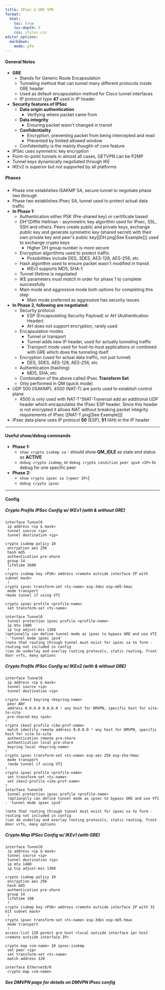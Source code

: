 ```yaml
---
title: IPsec & GRE VPN
format:
  html:
    toc: true
    toc-depth: 5
    css: styles.css
editor_options:
  markdown:
    mode: gfm
---
```


#### General Notes
- **GRE**
	- Stands for Generic Route Encapsulation
	- Tunneling method that can tunnel many different protocols inside GRE header
	- Used as default encapsulation method for Cisco tunnel interfaces
	- IP protocol type **47** used in IP header
- **Security features of IPSec**
	- **Data origin authentication**
		- Verifying where packet came from
	- **Data integrity**
		- Ensuring packet wasn't changed in transit
	- **Confidentiality**
		- Encryption, preventing packet from being intercepted and read
		- Prevented by limited allowed window
	- Confidentiality is the mainly thought-of core feature
- IPSec uses symmetric key encryption
- Point-to-point tunnels in almost all cases, GETVPN can be P2MP 
- Tunnel keys dynamically negotiated through IKE
- IKEv2 is superior but not supported by all platforms

##### Phases
- Phase one establishes ISAKMP SA, secure tunnel to negotiate phase two through
- Phase two establishes IPsec SA, tunnel used to protect actual data traffic
- **In Phase 1:**
	- Authentication either PSK (Pre-shared key) or certificate based
	- DH^[Diffie Hellman - asymmetric key algorithm used for IPsec, SSL, SSH and others. Peers create public and private keys, exchange public key and generate symmetric key (shared secret) with their own private key and peer's public key[[DH.png|See Example]]] used to exchange crypto keys
		- Higher DH group number is more secure
	- Encryption algorithms used to protect traffic
		- Possibilities include DES, 3DES, AES-128, AES-256, etc
	- Hash algorithm used to ensure packet wasn't modified in transit
		- IKEv1 supports MD5, SHA-1
	- Tunnel lifetime is negotiated
	- IKE parameters *must match* in order for phase 1 to complete successfully
	- Main mode and aggressive mode both options for completing this step
		- Main mode preferred as aggressive has security issues
- **In Phase 2, following are negotiated:**
	- Security protocol
		- ESP (Encapsulating Security Payload) or AH (Authentication Header)
		- AH does not support encryption, rarely used
	- Encapsulation modes
		- Tunnel or transport
		- Tunnel adds new IP header, used for actually tunneling traffic
		- Transport mode used for host-to-host applications or combined with GRE which does the tunneling itself
	- Encryption (used for actual data traffic, not just tunnel)
		- DES, 3DES, AES-128, AES-256, etc
	- Authentication (hashing)
		- MD5, SHA, etc
	- Combination of the above called IPsec **Transform Set**
	- Only performed in QM (quick mode)
- UDP 500 (ISAKMP), 4500 (NAT-T) are ports used to establish control plane
	- 4500 is only used with NAT-T^[NAT-Traversal add an additional UDP header which encapsulates the IPsec ESP header. Since this header is not encrypted it allows NAT without breaking packet integrity requirements of IPsec [[NAT-T.png|See Example]]]
- IPsec data plane uses IP protocol **50** (ESP), **51** (AH) in the IP header

---

#### Useful show/debug commands
- **Phase 1:**
	- `show crypto isakmp sa` - should show **QM_IDLE** as state and status as **ACTIVE**
	- `debug crypto isakmp`, or `debug crypto condition peer ipv4 <IP>` to debug for one specific peer
- **Phase 2:**
	- `show crypto ipsec sa [<peer IP>`]
	- `debug crypto ipsec`
	
---

#### Config

##### Crypto Profile IPSec Config w/ IKEv1 (with & without GRE)
```   
interface Tunnel0  
 ip address <ip & mask>
 tunnel source <ip>
 tunnel destination <ip>
   
crypto isakmp policy 10
 encryption aes 256
 hash md5
 authentication pre-share
 group 14
 lifetime 3600 
 !
crypto isakmp key <PSK> address <remote outside interface IP with subnet mask>
 !
crypto ipsec transform-set <ts-name> esp-3des esp-md5-hmac
 mode transport
!mode tunnel if using VTI

crypto ipsec profile <profile-name>
 set transform-set <ts-name>
   
interface Tunnel0
 tunnel protection ipsec profile <profile-name>
 ip mtu 1400
 ip tcp adjust-mss 1360
!optionally can define tunnel mode as ipsec to bypass GRE and use VTI - 'tunnel mode ipsec ipv4'
!note that routing through tunnel must exist for ipsec sa to form - routing not included in config
!can do underlay and overlay routing protocols, static routing, front door vrfs, many options
```

##### Crypto Profile IPSec Config w/ IKEv2 (with & without GRE)
```   
interface Tunnel0  
 ip address <ip & mask>
 tunnel source <ip>
 tunnel destination <ip>
    
crypto ikev2 keyring <keyring-name>
 peer ANY
 address 0.0.0.0 0.0.0.0 ! any host for DMVPN, specific host for site-to-site
 pre-shared-key <psk>
!
crypto ikev2 profile <ike-prof-name>
 match identity remote address 0.0.0.0 ! any host for DMVPN, specific host for site-to-site
 authentication remote pre-share
 authentication local pre-share
 keyring local <keyring-name>
!
crypto ipsec transform-set <ts-name> esp-aes 256 esp-sha-hmac
 mode transport
 !mode tunnel if using VTI
!
crypto ipsec profile <profile-name>
 set transform-set <ts-name>
 set ikev2-profile <ike-prof-name>
!
interface Tunnel0
 tunnel protection ipsec profile <profile-name>
 !optionally can define tunnel mode as ipsec to bypass GRE and use VTI - 'tunnel mode ipsec ipv4'

!note that routing through tunnel must exist for ipsec sa to form - routing not included in config
!can do underlay and overlay routing protocols, static routing, front door vrfs, many options
```

##### Crypto Map IPSec Config w/ IKEv1 (with GRE)
```   
interface Tunnel0  
 ip address <ip & mask>
 tunnel source <ip>
 tunnel destination <ip>
 ip mtu 1400
 ip tcp adjust-mss 1360
   
crypto isakmp policy 10
 encryption aes 256
 hash md5
 authentication pre-share
 group 14
 lifetime 180 
 !
crypto isakmp key <PSK> address <remote outside interface IP with 32 bit subnet mask>
 !
crypto ipsec transform-set <ts-name> esp-3des esp-md5-hmac
 mode transport
 !
access-list 120 permit gre host <local outside interface ip> host <remote outside interface IP>
   
crypto map <cm-name> 10 ipsec-isakmp   
 set peer <ip>
 set transform-set <ts-name> 
 match address 120  
   
interface Ethernet0/0   
 crypto map <cm-name>
```

##### See DMVPN page for details on DMVPN IPsec config 